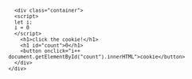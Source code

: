 <svg fill="none" viewBox="0 0 600 300" width="600" height="300" xmlns="http://www.w3.org/2000/svg">
  <foreignObject width="100%" height="100%">
    <div xmlns="http://www.w3.org/1999/xhtml">
      <style>
        .container {
          display: flex;
        }
      </style>

      <div class="container">
      <script>
      let i;
      i = 0
      </script>
        <h1>click the cookie!</h1>
        <h1 id="count">0</h1>
        <button onclick="i++ document.getElementById("count").innerHTML">cookie</button>
      </div>
    </div>
  </foreignObject>
</svg>
